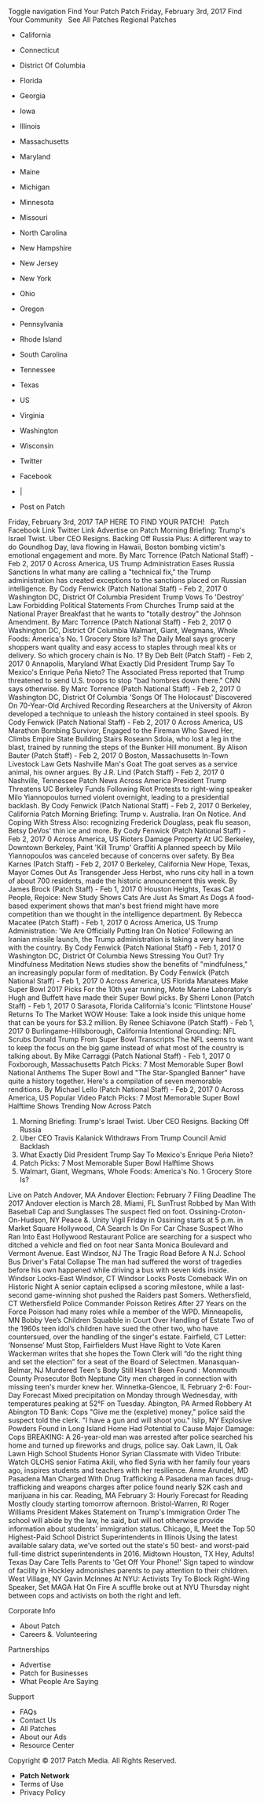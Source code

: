 Toggle navigation Find Your Patch Patch Friday, February 3rd, 2017 Find Your Community   See All Patches Regional Patches

*   California
*   Connecticut
*   District Of Columbia
*   Florida
*   Georgia
*   Iowa
*   Illinois
*   Massachusetts
*   Maryland
*   Maine
*   Michigan
*   Minnesota
*   Missouri
*   North Carolina
*   New Hampshire
*   New Jersey
*   New York
*   Ohio
*   Oregon
*   Pennsylvania
*   Rhode Island
*   South Carolina
*   Tennessee
*   Texas
*   US
*   Virginia
*   Washington
*   Wisconsin

*   Twitter
*   Facebook
*   |
*   Post on Patch

Friday, February 3rd, 2017 TAP HERE TO FIND YOUR PATCH!   Patch Facebook Link Twitter Link Advertise on Patch Morning Briefing: Trump's Israel Twist. Uber CEO Resigns. Backing Off Russia Plus: A different way to do Goundhog Day, lava flowing in Hawaii, Boston bombing victim's emotional engagement and more. By Marc Torrence (Patch National Staff) - Feb 2, 2017 0 Across America, US Trump Administration Eases Russia Sanctions In what many are calling a "technical fix," the Trump administration has created exceptions to the sanctions placed on Russian intelligence. By Cody Fenwick (Patch National Staff) - Feb 2, 2017 0 Washington DC, District Of Columbia President Trump Vows To 'Destroy' Law Forbidding Political Statements From Churches Trump said at the National Prayer Breakfast that he wants to "totally destroy" the Johnson Amendment. By Marc Torrence (Patch National Staff) - Feb 2, 2017 0 Washington DC, District Of Columbia Walmart, Giant, Wegmans, Whole Foods: America's No. 1 Grocery Store Is? The Daily Meal says grocery shoppers want quality and easy access to staples through meal kits or delivery. So which grocery chain is No. 1? By Deb Belt (Patch Staff) - Feb 2, 2017 0 Annapolis, Maryland What Exactly Did President Trump Say To Mexico's Enrique Peña Nieto? The Associated Press reported that Trump threatened to send U.S. troops to stop "bad hombres down there." CNN says otherwise. By Marc Torrence (Patch National Staff) - Feb 2, 2017 0 Washington DC, District Of Columbia 'Songs Of The Holocaust' Discovered On 70-Year-Old Archived Recording Researchers at the University of Akron developed a technique to unleash the history contained in steel spools. By Cody Fenwick (Patch National Staff) - Feb 2, 2017 0 Across America, US Marathon Bombing Survivor, Engaged to the Fireman Who Saved Her, Climbs Empire State Building Stairs Roseann Sdoia, who lost a leg in the blast, trained by running the steps of the Bunker Hill monument. By Alison Bauter (Patch Staff) - Feb 2, 2017 0 Boston, Massachusetts In-Town Livestock Law Gets Nashville Man's Goat The goat serves as a service animal, his owner argues. By J.R. Lind (Patch Staff) - Feb 2, 2017 0 Nashville, Tennessee Patch News Across America President Trump Threatens UC Berkeley Funds Following Riot Protests to right-wing speaker Milo Yiannopoulos turned violent overnight, leading to a presidential backlash. By Cody Fenwick (Patch National Staff) - Feb 2, 2017 0 Berkeley, California Patch Morning Briefing: Trump v. Australia. Iran On Notice. And Coping With Stress Also: recognizing Frederick Douglass, peak flu season, Betsy DeVos' thin ice and more. By Cody Fenwick (Patch National Staff) - Feb 2, 2017 0 Across America, US Rioters Damage Property At UC Berkeley, Downtown Berkeley, Paint 'Kill Trump' Graffiti A planned speech by Milo Yiannopoulos was canceled because of concerns over safety. By Bea Karnes (Patch Staff) - Feb 2, 2017 0 Berkeley, California New Hope, Texas, Mayor Comes Out As Transgender Jess Herbst, who runs city hall in a town of about 700 residents, made the historic announcement this week. By James Brock (Patch Staff) - Feb 1, 2017 0 Houston Heights, Texas Cat People, Rejoice: New Study Shows Cats Are Just As Smart As Dogs A food-based experiment shows that man's best friend might have more competition than we thought in the intelligence department. By Rebecca Macatee (Patch Staff) - Feb 1, 2017 0 Across America, US Trump Administration: 'We Are Officially Putting Iran On Notice' Following an Iranian missile launch, the Trump administration is taking a very hard line with the country. By Cody Fenwick (Patch National Staff) - Feb 1, 2017 0 Washington DC, District Of Columbia News Stressing You Out? Try Mindfulness Meditation News studies show the benefits of "mindfulness," an increasingly popular form of meditation. By Cody Fenwick (Patch National Staff) - Feb 1, 2017 0 Across America, US Florida Manatees Make Super Bowl 2017 Picks For the 10th year running, Mote Marine Laboratory’s Hugh and Buffett have made their Super Bowl picks. By Sherri Lonon (Patch Staff) - Feb 1, 2017 0 Sarasota, Florida California's Iconic 'Flintstone House' Returns To The Market WOW House: Take a look inside this unique home that can be yours for $3.2 million. By Renee Schiavone (Patch Staff) - Feb 1, 2017 0 Burlingame-Hillsborough, California Intentional Grounding: NFL Scrubs Donald Trump From Super Bowl Transcripts The NFL seems to want to keep the focus on the big game instead of what most of the country is talking about. By Mike Carraggi (Patch National Staff) - Feb 1, 2017 0 Foxborough, Massachusetts Patch Picks: 7 Most Memorable Super Bowl National Anthems The Super Bowl and "The Star-Spangled Banner" have quite a history together. Here's a compilation of seven memorable renditions. By Michael Lello (Patch National Staff) - Feb 2, 2017 0 Across America, US Popular Video Patch Picks: 7 Most Memorable Super Bowl Halftime Shows Trending Now Across Patch

1.  Morning Briefing: Trump's Israel Twist. Uber CEO Resigns. Backing Off Russia
2.  Uber CEO Travis Kalanick Withdraws From Trump Council Amid Backlash
3.  What Exactly Did President Trump Say To Mexico's Enrique Peña Nieto?
4.  Patch Picks: 7 Most Memorable Super Bowl Halftime Shows
5.  Walmart, Giant, Wegmans, Whole Foods: America's No. 1 Grocery Store Is?

Live on Patch Andover, MA Andover Election: February 7 Filing Deadline The 2017 Andover election is March 28. Miami, FL SunTrust Robbed by Man With Baseball Cap and Sunglasses The suspect fled on foot. Ossining-Croton-On-Hudson, NY Peace &. Unity Vigil Friday in Ossining starts at 5 p.m. in Market Square Hollywood, CA Search Is On For Car Chase Suspect Who Ran Into East Hollywood Restaurant Police are searching for a suspect who ditched a vehicle and fled on foot near Santa Monica Boulevard and Vermont Avenue. East Windsor, NJ The Tragic Road Before A N.J. School Bus Driver's Fatal Collapse The man had suffered the worst of tragedies before his own happened while driving a bus with seven kids inside. Windsor Locks-East Windsor, CT Windsor Locks Posts Comeback Win on Historic Night A senior captain eclipsed a scoring milestone, while a last-second game-winning shot pushed the Raiders past Somers. Wethersfield, CT Wethersfield Police Commander Poisson Retires After 27 Years on the Force Poisson had many roles while a member of the WPD. Minneapolis, MN Bobby Vee’s Children Squabble in Court Over Handling of Estate Two of the 1960s teen idol’s children have sued the other two, who have countersued, over the handling of the singer's estate. Fairfield, CT Letter: ‘Nonsense’ Must Stop, Fairfielders Must Have Right to Vote Karen Wackerman writes that she hopes the Town Clerk will “do the right thing and set the election” for a seat of the Board of Selectmen. Manasquan-Belmar, NJ Murdered Teen's Body Still Hasn't Been Found : Monmouth County Prosecutor Both Neptune City men charged in connection with missing teen's murder knew her. Winnetka-Glencoe, IL February 2-6: Four-Day Forecast Mixed precipitation on Monday through Wednesday, with temperatures peaking at 52°F on Tuesday. Abington, PA Armed Robbery At Abington TD Bank: Cops "Give me the (expletive) money," police said the suspect told the clerk. "I have a gun and will shoot you." Islip, NY Explosive Powders Found in Long Island Home Had Potential to Cause Major Damage: Cops BREAKING: A 26-year-old man was arrested after police searched his home and turned up fireworks and drugs, police say. Oak Lawn, IL Oak Lawn High School Students Honor Syrian Classmate with Video Tribute: Watch OLCHS senior Fatima Akili, who fled Syria with her family four years ago, inspires students and teachers with her resilience. Anne Arundel, MD Pasadena Man Charged With Drug Trafficking A Pasadena man faces drug-trafficking and weapons charges after police found nearly $2K cash and marijuana in his car. Reading, MA February 3: Hourly Forecast for Reading Mostly cloudy starting tomorrow afternoon. Bristol-Warren, RI Roger Williams President Makes Statement on Trump's Immigration Order The school will abide by the law, he said, but will not otherwise provide information about students' immigration status. Chicago, IL Meet the Top 50 Highest-Paid School District Superintendents in Illinois Using the latest available salary data, we've sorted out the state's 50 best- and worst-paid full-time district superintendents in 2016. Midtown Houston, TX Hey, Adults! Texas Day Care Tells Parents to 'Get Off Your Phone!' Sign taped to window of facility in Hockley admonishes parents to pay attention to their children. West Village, NY Gavin McInnes At NYU: Activists Try To Block Right-Wing Speaker, Set MAGA Hat On Fire A scuffle broke out at NYU Thursday night between cops and activists on both the right and left.

Corporate Info

*   About Patch
*   Careers &. Volunteering

Partnerships

*   Advertise
*   Patch for Businesses
*   What People Are Saying

Support

*   FAQs
*   Contact Us
*   All Patches
*   About our Ads
*   Resource Center

Copyright © 2017 Patch Media. All Rights Reserved.

*   **Patch Network**
*   Terms of Use
*   Privacy Policy